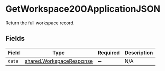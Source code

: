 # GetWorkspace200ApplicationJSON

Return the full workspace record.


## Fields

| Field                                                                | Type                                                                 | Required                                                             | Description                                                          |
| -------------------------------------------------------------------- | -------------------------------------------------------------------- | -------------------------------------------------------------------- | -------------------------------------------------------------------- |
| `data`                                                               | [shared.WorkspaceResponse](../../models/shared/workspaceresponse.md) | :heavy_minus_sign:                                                   | N/A                                                                  |